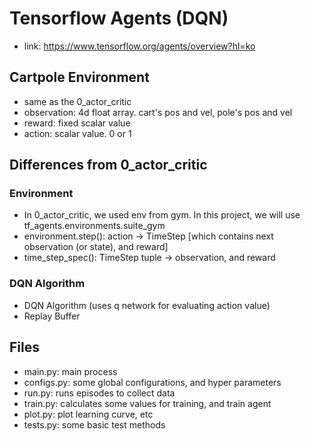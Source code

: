 # Tensorflow Agents (DQN)
- link: https://www.tensorflow.org/agents/overview?hl=ko

## Cartpole Environment
- same as the 0_actor_critic
- observation: 4d float array. cart's pos and vel, pole's pos and vel
- reward: fixed scalar value
- action: scalar value. 0 or 1

## Differences from 0_actor_critic

### Environment
- In 0_actor_critic, we used env from gym. In this project, we will use tf_agents.environments.suite_gym
- environment.step(): action -> TimeStep [which contains next observation (or state), and reward]
- time_step_spec(): TimeStep tuple -> observation, and reward

### DQN Algorithm
- DQN Algorithm (uses q network for evaluating action value)
- Replay Buffer

## Files
- main.py: main process
- configs.py: some global configurations, and hyper parameters
- run.py: runs episodes to collect data
- train.py: calculates some values for training, and train agent
- plot.py: plot learning curve, etc
- tests.py: some basic test methods